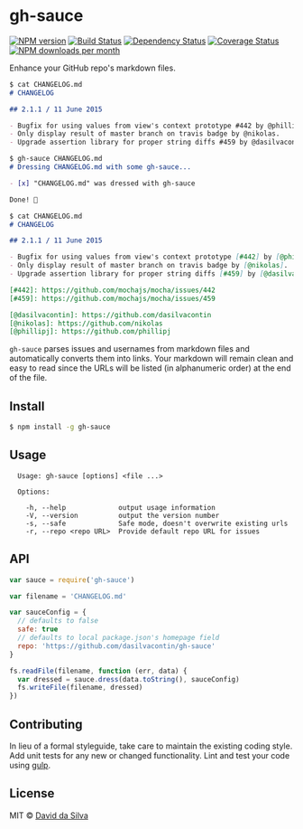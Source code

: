 # gh-sauce
[![NPM version][npm-image]][npm-url]
[![Build Status][travis-image]][travis-url]
[![Dependency Status][daviddm-url]][daviddm-image]
[![Coverage Status][coveralls-image]][coveralls-url]
[![NPM downloads per month][downloads-image]][downloads-url]

Enhance your GitHub repo's markdown files.

```markdown
$ cat CHANGELOG.md
# CHANGELOG

## 2.1.1 / 11 June 2015

- Bugfix for using values from view's context prototype #442 by @phillipj.
- Only display result of master branch on travis badge by @nikolas.
- Upgrade assertion library for proper string diffs #459 by @dasilvacontin.
```

```markdown
$ gh-sauce CHANGELOG.md
# Dressing CHANGELOG.md with some gh-sauce...

- [x] "CHANGELOG.md" was dressed with gh-sauce

Done! 🍧
```

```markdown
$ cat CHANGELOG.md
# CHANGELOG

## 2.1.1 / 11 June 2015

- Bugfix for using values from view's context prototype [#442] by [@phillipj].
- Only display result of master branch on travis badge by [@nikolas].
- Upgrade assertion library for proper string diffs [#459] by [@dasilvacontin].

[#442]: https://github.com/mochajs/mocha/issues/442
[#459]: https://github.com/mochajs/mocha/issues/459

[@dasilvacontin]: https://github.com/dasilvacontin
[@nikolas]: https://github.com/nikolas
[@phillipj]: https://github.com/phillipj
```

`gh-sauce` parses issues and usernames from markdown files and automatically converts them into links. Your markdown will remain clean and easy to read since the URLs will be listed (in alphanumeric order) at the end of the file.

## Install

```bash
$ npm install -g gh-sauce
```


## Usage

```
  Usage: gh-sauce [options] <file ...>

  Options:

    -h, --help             output usage information
    -V, --version          output the version number
    -s, --safe             Safe mode, doesn't overwrite existing urls
    -r, --repo <repo URL>  Provide default repo URL for issues
```

## API

```js
var sauce = require('gh-sauce')

var filename = 'CHANGELOG.md'

var sauceConfig = {
  // defaults to false
  safe: true
  // defaults to local package.json's homepage field
  repo: 'https://github.com/dasilvacontin/gh-sauce'
}

fs.readFile(filename, function (err, data) {
  var dressed = sauce.dress(data.toString(), sauceConfig)
  fs.writeFile(filename, dressed)
})
```

## Contributing

In lieu of a formal styleguide, take care to maintain the existing coding style. Add unit tests for any new or changed functionality. Lint and test your code using [gulp](http://gulpjs.com/).


## License

MIT © [David da Silva](http://dasilvacont.in)



[npm-url]: https://npmjs.org/package/gh-sauce
[npm-image]: https://badge.fury.io/js/gh-sauce.svg
[downloads-url]: https://www.npmjs.org/package/gh-sauce
[downloads-image]: http://img.shields.io/npm/dm/gh-sauce.svg
[travis-url]: https://travis-ci.org/dasilvacontin/gh-sauce
[travis-image]: https://travis-ci.org/dasilvacontin/gh-sauce.svg?branch=master
[daviddm-url]: https://david-dm.org/dasilvacontin/gh-sauce.svg?theme=shields.io
[daviddm-image]: https://david-dm.org/dasilvacontin/gh-sauce
[coveralls-url]: https://coveralls.io/r/dasilvacontin/gh-sauce?branch=master
[coveralls-image]: https://coveralls.io/repos/dasilvacontin/gh-sauce/badge.svg?branch=master

[#442]: https://github.com/dasilvacontin/gh-sauce/issues/442
[#459]: https://github.com/dasilvacontin/gh-sauce/issues/459

[@dasilvacontin]: https://github.com/dasilvacontin
[@nikolas]: https://github.com/nikolas
[@phillipj]: https://github.com/phillipj

